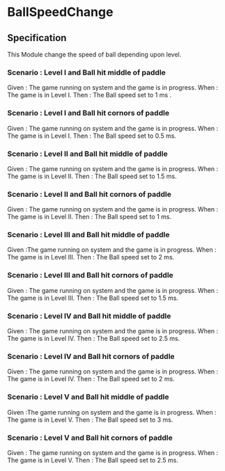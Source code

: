 # BallSpeedChange

## Specification

This Module change the speed of ball depending upon level.

### Scenario : Level I and Ball hit middle of paddle

Given : The game running on system and the game is in progress.
When  : The game is in Level I.
Then  : The Ball speed set to 1 ms .

### Scenario : Level I and Ball hit cornors of paddle

Given : The game running on system and the game is in progress.
When  : The game is in Level I.
Then  : The Ball speed set to 0.5 ms.

### Scenario : Level II and Ball hit middle of paddle

Given : The game running on system and the game is in progress.
When  : The game is in Level II.
Then  : The Ball speed set to 1.5 ms.

### Scenario : Level II and Ball hit cornors of paddle

Given : The game running on system and the game is in progress.
When  : The game is in Level II.
Then  : The Ball speed set to 1 ms.

### Scenario : Level III and Ball hit middle of paddle

Given :The game running on system and the game is in progress.
When  : The game is in Level III.
Then  : The Ball speed set to 2 ms.

### Scenario : Level III and Ball hit cornors of paddle

Given : The game running on system and the game is in progress.
When  : The game is in Level III.
Then  : The Ball speed set to 1.5 ms.

### Scenario : Level IV and Ball hit middle of paddle

Given : The game running on system and the game is in progress.
When  : The game is in Level IV.
Then  : The Ball speed set to 2.5 ms.

### Scenario : Level IV and Ball hit cornors of paddle

Given : The game running on system and the game is in progress.
When  : The game is in Level IV.
Then  : The Ball speed set to 2 ms.

### Scenario : Level V and Ball hit middle of paddle

Given :The game running on system and the game is in progress.
When  : The game is in Level V.
Then  : The Ball speed set to 3 ms.

### Scenario : Level V and Ball hit cornors of paddle

Given : The game running on system and the game is in progress.
When  : The game is in Level V.
Then  : The Ball speed set to 2.5 ms.
